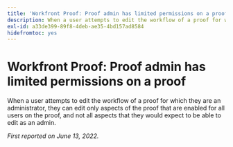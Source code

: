 ```yaml
---
title: 'Workfront Proof: Proof admin has limited permissions on a proof'
description: When a user attempts to edit the workflow of a proof for which they are an administrator, they can edit only aspects of the proof that are enabled for all users on the proof, and not all aspects that they would expect to be able to edit as an admin.
exl-id: a33de399-89f8-4deb-ae35-4bd157ad8584
hidefromtoc: yes
---
```

# Workfront Proof: Proof admin has limited permissions on a proof

When a user attempts to edit the workflow of a proof for which they are an administrator, they can edit only aspects of the proof that are enabled for all users on the proof, and not all aspects that they would expect to be able to edit as an admin.

_First reported on June 13, 2022._
